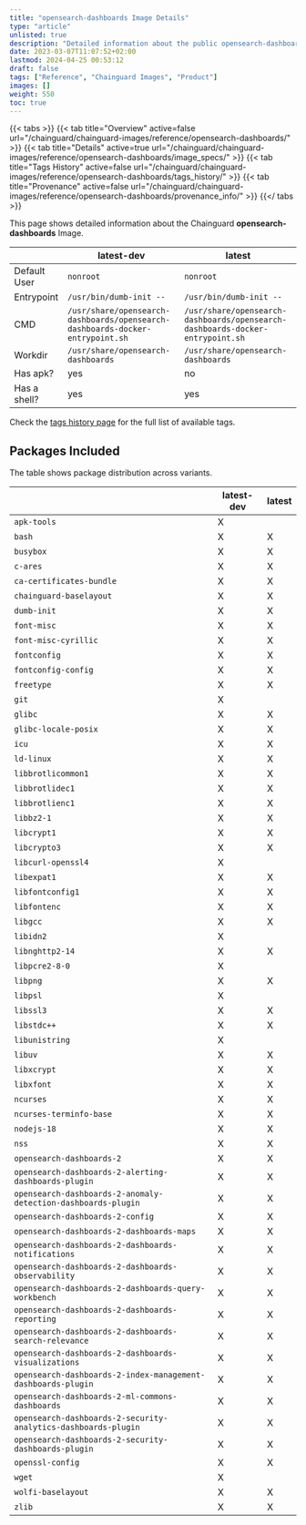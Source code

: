 ```yaml
---
title: "opensearch-dashboards Image Details"
type: "article"
unlisted: true
description: "Detailed information about the public opensearch-dashboards Chainguard Image."
date: 2023-03-07T11:07:52+02:00
lastmod: 2024-04-25 00:53:12
draft: false
tags: ["Reference", "Chainguard Images", "Product"]
images: []
weight: 550
toc: true
---
```


{{< tabs >}}
{{< tab title="Overview" active=false url="/chainguard/chainguard-images/reference/opensearch-dashboards/" >}}
{{< tab title="Details" active=true url="/chainguard/chainguard-images/reference/opensearch-dashboards/image_specs/" >}}
{{< tab title="Tags History" active=false url="/chainguard/chainguard-images/reference/opensearch-dashboards/tags_history/" >}}
{{< tab title="Provenance" active=false url="/chainguard/chainguard-images/reference/opensearch-dashboards/provenance_info/" >}}
{{</ tabs >}}

This page shows detailed information about the Chainguard **opensearch-dashboards** Image.

|              | latest-dev                                                                    | latest                                                                        |
|--------------|-------------------------------------------------------------------------------|-------------------------------------------------------------------------------|
| Default User | `nonroot`                                                                     | `nonroot`                                                                     |
| Entrypoint   | `/usr/bin/dumb-init --`                                                       | `/usr/bin/dumb-init --`                                                       |
| CMD          | `/usr/share/opensearch-dashboards/opensearch-dashboards-docker-entrypoint.sh` | `/usr/share/opensearch-dashboards/opensearch-dashboards-docker-entrypoint.sh` |
| Workdir      | `/usr/share/opensearch-dashboards`                                            | `/usr/share/opensearch-dashboards`                                            |
| Has apk?     | yes                                                                           | no                                                                            |
| Has a shell? | yes                                                                           | yes                                                                           |

Check the [tags history page](/chainguard/chainguard-images/reference/opensearch-dashboards/tags_history/) for the full list of available tags.

## Packages Included
The table shows package distribution across variants.

|                                                                | latest-dev | latest |
|----------------------------------------------------------------|------------|--------|
| `apk-tools`                                                    | X          |        |
| `bash`                                                         | X          | X      |
| `busybox`                                                      | X          | X      |
| `c-ares`                                                       | X          | X      |
| `ca-certificates-bundle`                                       | X          | X      |
| `chainguard-baselayout`                                        | X          | X      |
| `dumb-init`                                                    | X          | X      |
| `font-misc`                                                    | X          | X      |
| `font-misc-cyrillic`                                           | X          | X      |
| `fontconfig`                                                   | X          | X      |
| `fontconfig-config`                                            | X          | X      |
| `freetype`                                                     | X          | X      |
| `git`                                                          | X          |        |
| `glibc`                                                        | X          | X      |
| `glibc-locale-posix`                                           | X          | X      |
| `icu`                                                          | X          | X      |
| `ld-linux`                                                     | X          | X      |
| `libbrotlicommon1`                                             | X          | X      |
| `libbrotlidec1`                                                | X          | X      |
| `libbrotlienc1`                                                | X          | X      |
| `libbz2-1`                                                     | X          | X      |
| `libcrypt1`                                                    | X          | X      |
| `libcrypto3`                                                   | X          | X      |
| `libcurl-openssl4`                                             | X          |        |
| `libexpat1`                                                    | X          | X      |
| `libfontconfig1`                                               | X          | X      |
| `libfontenc`                                                   | X          | X      |
| `libgcc`                                                       | X          | X      |
| `libidn2`                                                      | X          |        |
| `libnghttp2-14`                                                | X          | X      |
| `libpcre2-8-0`                                                 | X          |        |
| `libpng`                                                       | X          | X      |
| `libpsl`                                                       | X          |        |
| `libssl3`                                                      | X          | X      |
| `libstdc++`                                                    | X          | X      |
| `libunistring`                                                 | X          |        |
| `libuv`                                                        | X          | X      |
| `libxcrypt`                                                    | X          | X      |
| `libxfont`                                                     | X          | X      |
| `ncurses`                                                      | X          | X      |
| `ncurses-terminfo-base`                                        | X          | X      |
| `nodejs-18`                                                    | X          | X      |
| `nss`                                                          | X          | X      |
| `opensearch-dashboards-2`                                      | X          | X      |
| `opensearch-dashboards-2-alerting-dashboards-plugin`           | X          | X      |
| `opensearch-dashboards-2-anomaly-detection-dashboards-plugin`  | X          | X      |
| `opensearch-dashboards-2-config`                               | X          | X      |
| `opensearch-dashboards-2-dashboards-maps`                      | X          | X      |
| `opensearch-dashboards-2-dashboards-notifications`             | X          | X      |
| `opensearch-dashboards-2-dashboards-observability`             | X          | X      |
| `opensearch-dashboards-2-dashboards-query-workbench`           | X          | X      |
| `opensearch-dashboards-2-dashboards-reporting`                 | X          | X      |
| `opensearch-dashboards-2-dashboards-search-relevance`          | X          | X      |
| `opensearch-dashboards-2-dashboards-visualizations`            | X          | X      |
| `opensearch-dashboards-2-index-management-dashboards-plugin`   | X          | X      |
| `opensearch-dashboards-2-ml-commons-dashboards`                | X          | X      |
| `opensearch-dashboards-2-security-analytics-dashboards-plugin` | X          | X      |
| `opensearch-dashboards-2-security-dashboards-plugin`           | X          | X      |
| `openssl-config`                                               | X          | X      |
| `wget`                                                         | X          |        |
| `wolfi-baselayout`                                             | X          | X      |
| `zlib`                                                         | X          | X      |

